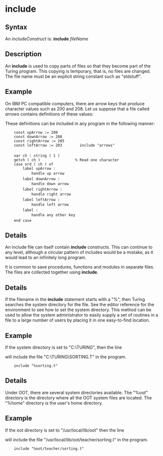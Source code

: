 
# include

## Syntax
An _includeConstruct_ is:   **include** _fileName_

## Description
An **include** is used to copy parts of  files so that they become part of the Turing program. This copying is temporary, that is, no files are changed. The file name must be an explicit string constant such as "stdstuff".


## Example
On IBM PC compatible computers, there are arrow keys that produce character values such as 200 and 208. Let us suppose that a file called _arrows_ contains definitions of these values:

These definitions can be included in any program in the following manner:

        const upArrow := 200
        const downArrow := 208
        const rightArrow := 205
        const leftArrow := 203        include "arrows"
        
        var ch : string ( 1 )
        getch ( ch )                % Read one character
        case ord ( ch ) of
            label upArrow :
                handle up arrow
            label downArrow :
                handle down arrow
            label rightArrow :
                handle right arrow
            label leftArrow :
                handle left arrow
            label :
                handle any other key
        end case
## Details
An include file can itself contain **include** constructs. This can continue to any level, although a circular pattern of includes would be a mistake, as it would lead to an infinitely long program.

It is common to save procedures, functions and modules in separate files. The files are collected together using **include**.


## Details
If the filename in the **include** statement starts with a "%", then Turing searches the system directory for the file. See the editor reference for the environment to see how to set the system directory. This method can be used to allow the system administrator to easily supply a set of routines in a file to a large number of users by placing it in one easy-to-find location.


## Example
If the system directory is set to "C:\TURING", then the line

will include the file "C:\TURING\SORTING.T" in the program. 

        include "%sorting.t"
## Details
Under OOT, there are several system directories available. The "%oot" directory is the directory where all the OOT system files are located. The "%home" directory is the user's home directory.


## Example
If the oot directory is set to "/usr/local/lib/oot" then the line

will include the file "/usr/local/lib/oot/teacher/sorting.t" in the program. 

        include "%oot/teacher/sorting.t"
